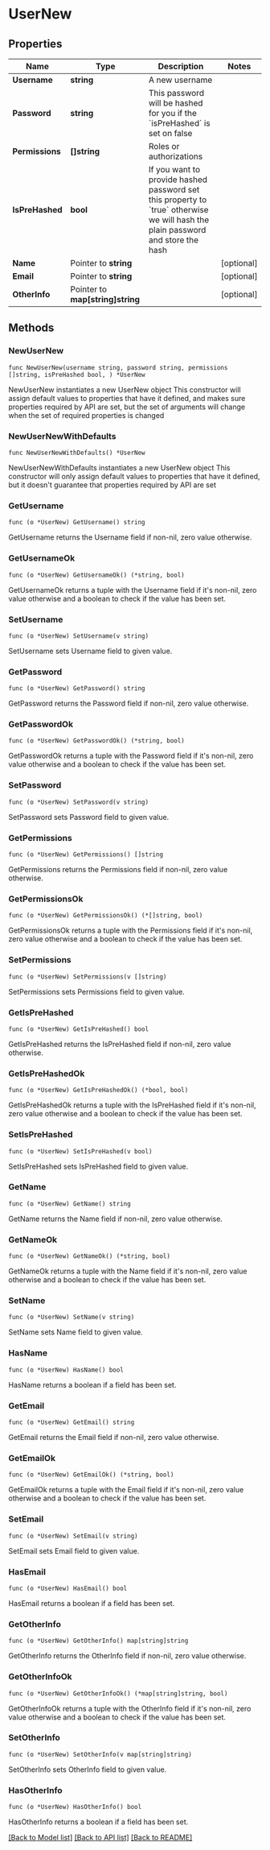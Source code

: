 # UserNew

## Properties

Name | Type | Description | Notes
------------ | ------------- | ------------- | -------------
**Username** | **string** | A new username | 
**Password** | **string** | This password will be hashed for you if the &#x60;isPreHashed&#x60; is set on false | 
**Permissions** | **[]string** | Roles or authorizations | 
**IsPreHashed** | **bool** | If you want to provide hashed password set this property to &#x60;true&#x60; otherwise we will hash the plain password and store the hash | 
**Name** | Pointer to **string** |  | [optional] 
**Email** | Pointer to **string** |  | [optional] 
**OtherInfo** | Pointer to **map[string]string** |  | [optional] 

## Methods

### NewUserNew

`func NewUserNew(username string, password string, permissions []string, isPreHashed bool, ) *UserNew`

NewUserNew instantiates a new UserNew object
This constructor will assign default values to properties that have it defined,
and makes sure properties required by API are set, but the set of arguments
will change when the set of required properties is changed

### NewUserNewWithDefaults

`func NewUserNewWithDefaults() *UserNew`

NewUserNewWithDefaults instantiates a new UserNew object
This constructor will only assign default values to properties that have it defined,
but it doesn't guarantee that properties required by API are set

### GetUsername

`func (o *UserNew) GetUsername() string`

GetUsername returns the Username field if non-nil, zero value otherwise.

### GetUsernameOk

`func (o *UserNew) GetUsernameOk() (*string, bool)`

GetUsernameOk returns a tuple with the Username field if it's non-nil, zero value otherwise
and a boolean to check if the value has been set.

### SetUsername

`func (o *UserNew) SetUsername(v string)`

SetUsername sets Username field to given value.


### GetPassword

`func (o *UserNew) GetPassword() string`

GetPassword returns the Password field if non-nil, zero value otherwise.

### GetPasswordOk

`func (o *UserNew) GetPasswordOk() (*string, bool)`

GetPasswordOk returns a tuple with the Password field if it's non-nil, zero value otherwise
and a boolean to check if the value has been set.

### SetPassword

`func (o *UserNew) SetPassword(v string)`

SetPassword sets Password field to given value.


### GetPermissions

`func (o *UserNew) GetPermissions() []string`

GetPermissions returns the Permissions field if non-nil, zero value otherwise.

### GetPermissionsOk

`func (o *UserNew) GetPermissionsOk() (*[]string, bool)`

GetPermissionsOk returns a tuple with the Permissions field if it's non-nil, zero value otherwise
and a boolean to check if the value has been set.

### SetPermissions

`func (o *UserNew) SetPermissions(v []string)`

SetPermissions sets Permissions field to given value.


### GetIsPreHashed

`func (o *UserNew) GetIsPreHashed() bool`

GetIsPreHashed returns the IsPreHashed field if non-nil, zero value otherwise.

### GetIsPreHashedOk

`func (o *UserNew) GetIsPreHashedOk() (*bool, bool)`

GetIsPreHashedOk returns a tuple with the IsPreHashed field if it's non-nil, zero value otherwise
and a boolean to check if the value has been set.

### SetIsPreHashed

`func (o *UserNew) SetIsPreHashed(v bool)`

SetIsPreHashed sets IsPreHashed field to given value.


### GetName

`func (o *UserNew) GetName() string`

GetName returns the Name field if non-nil, zero value otherwise.

### GetNameOk

`func (o *UserNew) GetNameOk() (*string, bool)`

GetNameOk returns a tuple with the Name field if it's non-nil, zero value otherwise
and a boolean to check if the value has been set.

### SetName

`func (o *UserNew) SetName(v string)`

SetName sets Name field to given value.

### HasName

`func (o *UserNew) HasName() bool`

HasName returns a boolean if a field has been set.

### GetEmail

`func (o *UserNew) GetEmail() string`

GetEmail returns the Email field if non-nil, zero value otherwise.

### GetEmailOk

`func (o *UserNew) GetEmailOk() (*string, bool)`

GetEmailOk returns a tuple with the Email field if it's non-nil, zero value otherwise
and a boolean to check if the value has been set.

### SetEmail

`func (o *UserNew) SetEmail(v string)`

SetEmail sets Email field to given value.

### HasEmail

`func (o *UserNew) HasEmail() bool`

HasEmail returns a boolean if a field has been set.

### GetOtherInfo

`func (o *UserNew) GetOtherInfo() map[string]string`

GetOtherInfo returns the OtherInfo field if non-nil, zero value otherwise.

### GetOtherInfoOk

`func (o *UserNew) GetOtherInfoOk() (*map[string]string, bool)`

GetOtherInfoOk returns a tuple with the OtherInfo field if it's non-nil, zero value otherwise
and a boolean to check if the value has been set.

### SetOtherInfo

`func (o *UserNew) SetOtherInfo(v map[string]string)`

SetOtherInfo sets OtherInfo field to given value.

### HasOtherInfo

`func (o *UserNew) HasOtherInfo() bool`

HasOtherInfo returns a boolean if a field has been set.


[[Back to Model list]](../README.md#documentation-for-models) [[Back to API list]](../README.md#documentation-for-api-endpoints) [[Back to README]](../README.md)


